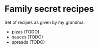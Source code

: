 # Family secret recipes

Set of recipes as given by my grandma.

- pizas (TODO)
- sauces (TODO)
- spreads (TODO)
